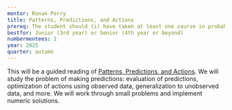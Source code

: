```yaml
---
mentor: Ronan Perry
title: Patterns, Predictions, and Actions
prereq: The student should (i) have taken at least one course in probability and statistics (we will discuss concepts such as the normal distribution, likelihoods, expectations, conditional probability in 1 dimension) and (ii) be comfortable with computing in R or Python. The level of the DRP may be scaled to the level of the student and I will provide materials as necessary.
bestfor: Junior (3rd year) or Senior (4th year or beyond)
numbermentees: 1
year: 2025
quarter: autumn
---
```


This will be a guided reading of [Patterns, Predictions, and Actions](https://mlstory.org/?utm_source=substack&utm_medium=email). We will study the problem of making predictions: evaluation of predictions, optimization of actions using observed data, generalization to unobserved data, and more. We will work through small problems and implement numeric solutions. 